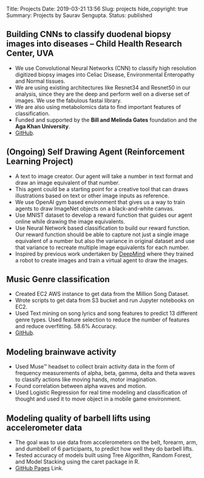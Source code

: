 Title: Projects
Date: 2019-03-21 13:56
Slug: projects
hide_copyright: true
Summary: Projects by Saurav Sengupta.
Status: published

## Building CNNs to classify duodenal biopsy images into diseases – Child Health Research Center, UVA
* We use Convolutional Neural Networks (CNN) to classify high resolution digitized biopsy images into Celiac Disease, Environmental Enteropathy and Normal tissues. 
* We are using existing architectures like Resnet34 and Resnet50 in our analysis, since they are the deep and perform well on a diverse set of images. We use the fabulous fastai library.
* We are also using metabolomics data to find important features of classification.
* Funded and supported by the **Bill and Melinda Gates** foundation and the **Aga Khan University**.
* [GitHub](https://github.com/UVA-DSI-2019-Capstones/CHRC).

## (Ongoing) Self Drawing Agent (Reinforcement Learning Project)

* A text to image creator. Our agent will take a number in text format and draw an image equivalent of that number. 
* This agent could be a starting point for a creative tool that can draws illustrations based on text or other image inputs as reference. 
* We use OpenAI gym based environment that gives us a way to train agents to draw ImageNet objects on a black-and-white canvas. 
* Use MNIST dataset to develop a reward function that guides our agent online while drawing the image equivalents. 
* Use Neural Network based classification to build our reward function. Our reward function should be able to capture not just a single image equivalent of a number but also the variance in original dataset and use that variance to recreate multiple image equivalents for each number. 
* Inspired by previous work undertaken by [DeepMind](https://deepmind.com/blog/learning-to-generate-images) where they trained a robot to create images and train a virtual agent to draw the images.

## Music Genre classification
* Created EC2 AWS instance to get data from the Million Song Dataset. 
* Wrote scripts to get data from S3 bucket and run Jupyter notebooks on EC2.
* Used Text mining on song lyrics and song features to predict 13 different genre types. Used feature selection to reduce the number of features and reduce overfitting. 58.6% Accuracy. 
* [GitHub](https://github.com/ssen7/sys6018-final-project).

## Modeling brainwave activity
* Used Muse™ headset to collect brain activity data in the form of frequency measurements of alpha, beta, gamma, delta and theta waves to classify actions like moving hands, motor imagination.
* Found correlation between alpha waves and motion. 
* Used Logistic Regression for real time modeling and classification of thought and used it to move object in a mobile game environment.

## Modeling quality of barbell lifts using accelerometer data
* The goal was to use data from accelerometers on the belt, forearm, arm, and dumbbell of 6 participants, to predict how well they do barbell lifts.
* Tested accuracy of models built using Tree Algorithm, Random Forest, and Model Stacking using the caret package in R. 
* [GitHub Pages](https://ssen7.github.io/practical-machine-learning-coursera/) Link.
